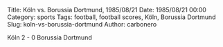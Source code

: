 Title: Köln vs. Borussia Dortmund, 1985/08/21
Date: 1985/08/21 00:00
Category: sports
Tags: football, football scores, Köln, Borussia Dortmund
Slug: koln-vs-borussia-dortmund
Author: carbonero


Köln 2 - 0 Borussia Dortmund
